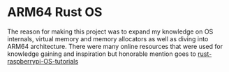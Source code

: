 # ARM64 Rust OS

The reason for making this project was to expand my knowledge on OS internals, virtual memory and memory allocators as well as diving into ARM64 architecture.
There were many online resources that were used for knowledge gaining and inspiration but honorable mention goes to [rust-raspberrypi-OS-tutorials](https://github.com/rust-embedded/rust-raspberrypi-OS-tutorials])


